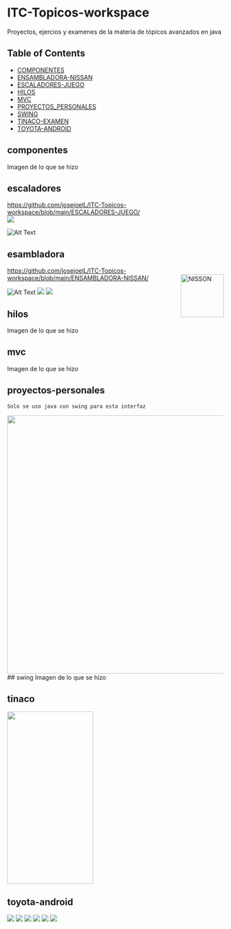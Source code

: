 # ITC-Topicos-workspace
Proyectos, ejercios y examenes de la materia de tópicos avanzados en java

## Table of Contents


* [COMPONENTES](#componentes)
* [ENSAMBLADORA-NISSAN](#esambladora)
* [ESCALADORES-JUEGO](#escaladores)
* [HILOS](#hilos)
* [MVC](#mvc)
* [PROYECTOS_PERSONALES](#proyectos-personales)
* [SWING](#swing)
* [TINACO-EXAMEN](#tinaco)
* [TOYOTA-ANDROID](#toyota-android)

## componentes
  Imagen de lo que se hizo

## escaladores
https://github.com/josejoelL/ITC-Topicos-workspace/blob/main/ESCALADORES-JUEGO/
<br>
 <img src="https://github.com/josejoelL/ITC-Topicos-workspace/blob/main/ESCALADORES-JUEGO/Pantalla_Landeros.png"  />


   ![Alt Text](https://github.com/josejoelL/ITC-Topicos-workspace/blob/main/ESCALADORES-JUEGO/example.gif)
## esambladora
 https://github.com/josejoelL/ITC-Topicos-workspace/blob/main/ENSAMBLADORA-NISSAN/
 <img src="https://github.com/josejoelL/ITC-Topicos-workspace/blob/main/ENSAMBLADORA-NISSAN/nissonpixel.png" alt="NISSON"
       width="100" height="100" align="right">
<br>

  ![Alt Text](https://github.com/josejoelL/ITC-Topicos-workspace/blob/main/ENSAMBLADORA-NISSAN/Animation.gif)
   <img src="https://github.com/josejoelL/ITC-Topicos-workspace/blob/main/ENSAMBLADORA-NISSAN/a.png" />
    <img src="https://github.com/josejoelL/ITC-Topicos-workspace/blob/main/ENSAMBLADORA-NISSAN/b.png" />
  
## hilos
  Imagen de lo que se hizo
  
## mvc
  Imagen de lo que se hizo
  
## proyectos-personales
    Solo se uso java con swing para esta interfaz
   <img src="https://github.com/josejoelL/ITC-Topicos-workspace/blob/main/PROYECTOS_PERSONALES/mini_java/example.gif" width="600" height="600" />
## swing
  Imagen de lo que se hizo
  
## tinaco
  
 <img src="https://github.com/josejoelL/ITC-Topicos-workspace/blob/main/TINACO-EXAMEN/Animation.gif" width="200" height="400" />
 
## toyota-android
 <img src="https://github.com/josejoelL/ITC-Topicos-workspace/blob/main/TOYOTA-ANDROID/1.png"  />
 <img src="https://github.com/josejoelL/ITC-Topicos-workspace/blob/main/TOYOTA-ANDROID/2.png"  />
 <img src="https://github.com/josejoelL/ITC-Topicos-workspace/blob/main/TOYOTA-ANDROID/3.png"  />
 <img src="https://github.com/josejoelL/ITC-Topicos-workspace/blob/main/TOYOTA-ANDROID/4.png"  />
 <img src="https://github.com/josejoelL/ITC-Topicos-workspace/blob/main/TOYOTA-ANDROID/5.png"  />
 <img src="https://github.com/josejoelL/ITC-Topicos-workspace/blob/main/TOYOTA-ANDROID/6.png"  />
